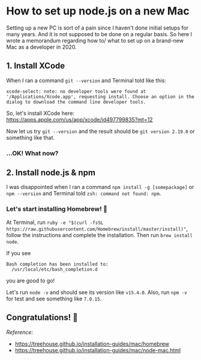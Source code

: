# How to set up node.js on a new Mac

Setting up a new PC is sort of a pain since I haven't done initial setups for many years. And it is not supposed to be done on a regular basis.
So here I wrote a memorandum regarding how to/ what to set up on a brand-new Mac as a developer in 2020.

## 1. Install XCode

When I ran a command `git --version` and Terminal told like this:

```
xcode-select: note: no developer tools were found at '/Applications/Xcode.app', requesting install. Choose an option in the dialog to download the command line developer tools.
```

So, let's install XCode here: <https://apps.apple.com/us/app/xcode/id497799835?mt=12>

Now let us try `git --version` and the result should be `git version 2.19.0` or something like that.

### ...OK! What now?

## 2. Install node.js & npm

I was disappointed when I ran a command `npm install -g [somepackage]` or `npm --version` and Terminal told `zsh: command not found: npm`.

### Let's start installing Homebrew! 🍺

At Terminal, run `ruby -e "$(curl -fsSL https://raw.githubusercontent.com/Homebrew/install/master/install)"`, follow the instructions and complete the installation. Then run `brew install node`.

If you see

```
Bash completion has been installed to:
  /usr/local/etc/bash_completion.d
```

you are good to go!

Let's run `node -v` and should see its version like `v15.4.0`. Also, run `npm -v` for test and see something like `7.0.15`.

## Congratulations! 🎉

_Reference:_

- <https://treehouse.github.io/installation-guides/mac/homebrew>
- <https://treehouse.github.io/installation-guides/mac/node-mac.html>
